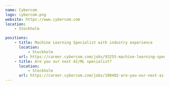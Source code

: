 ```yaml
---
name: Cybercom
logo: cybercom.png
website: https://www.cybercom.com
location:
    - Stockholm

positions:
    - title: Machine Learning Specialist with industry experience
      location:
          - Stockholm
      url: https://career.cybercom.com/jobs/93255-machine-learning-specialist-with-industry-experience
    - title: Are you our next AI/ML specialist?
      location:
          - Stockholm
      url: https://career.cybercom.com/jobs/108402-are-you-our-next-ai-ml-specialist
---
```

